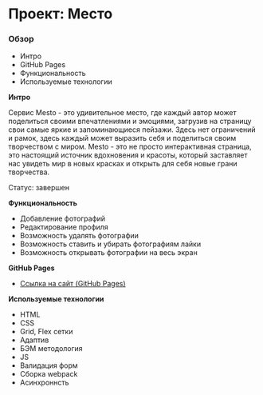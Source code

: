 # Проект: Место

### Обзор
* Интро
* GitHub Pages
* Функциональность
* Используемые технологии

**Интро**

Сервис Mesto - это удивительное место, где каждый автор может поделиться своими впечатлениями и эмоциями, загрузив на страницу свои самые яркие и запоминающиеся пейзажи. Здесь нет ограничений и рамок, здесь каждый может выразить себя и поделиться своим творчеством с миром. Mesto - это не просто интерактивная страница, это настоящий источник вдохновения и красоты, который заставляет нас увидеть мир в новых красках и открыть для себя новые грани творчества.

Статус: завершен

**Функциональность**
+ Добавление фотографий
+ Редактирование профиля
+ Возможность удалять фотографии
+ Возможность ставить и убирать фотографиям лайки
+ Возможность открывать фотографии на весь экран




**GitHub Pages**

* [Ссылка на сайт (GitHub Pages)](https://whitewat3r.github.io/mesto-project-bootcamp/)

**Используемые технологии**

+ HTML
+ CSS
+ Grid, Flex сетки
+ Адаптив
+ БЭМ методология
+ JS
+ Валидация форм
+ Cборка webpack
+ Асинхроннсть
